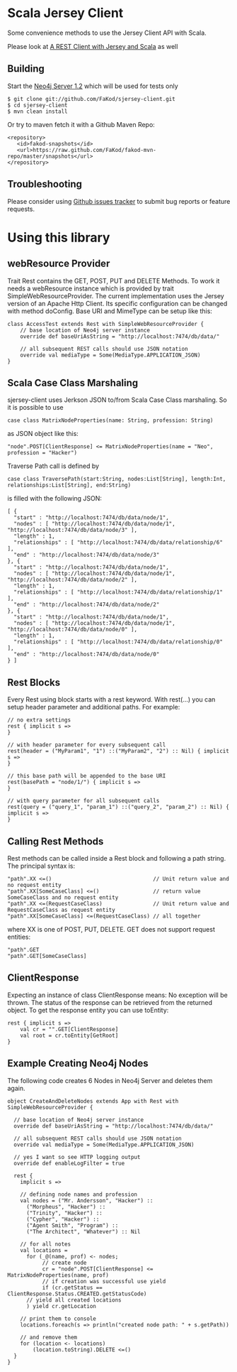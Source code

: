 Scala Jersey Client
==================

Some convenience methods to use the Jersey Client API with Scala.

Please look at [A REST Client with Jersey and Scala](http://blog.fakod.eu/2010/12/10/yet-another-trya-rest-client-with-jersey-and-scala/) as well

Building
--------

Start the [Neo4j Server 1.2](http://neo4j.org/download/) which will be used for tests only

    $ git clone git://github.com/FaKod/sjersey-client.git
    $ cd sjersey-client
    $ mvn clean install

Or try to maven fetch it with a Github Maven Repo:

    <repository>
       <id>fakod-snapshots</id>
       <url>https://raw.github.com/FaKod/fakod-mvn-repo/master/snapshots</url>
    </repository>

Troubleshooting
---------------

Please consider using [Github issues tracker](https://github.com/FaKod/sjersey-client/issues) to submit bug reports or feature requests.


Using this library
==================

webResource Provider
-------------------

Trait Rest contains the GET, POST, PUT and DELETE Methods. To work it needs a webResource instance which is provided by trait SimpleWebResourceProvider. The current implementation uses the Jersey version of an Apache Http Client. Its specific configuration can be changed with method doConfig.
Base URI and MimeType can be setup like this:


    class AccessTest extends Rest with SimpleWebResourceProvider {
		// base location of Neo4j server instance
		override def baseUriAsString = "http://localhost:7474/db/data/"

		// all subsequent REST calls should use JSON notation
		override val mediaType = Some(MediaType.APPLICATION_JSON)
	}
	
Scala Case Class Marshaling
---------------------------

sjersey-client uses Jerkson JSON to/from Scala Case Class marshaling. So it is possible to use

	case class MatrixNodeProperties(name: String, profession: String)
	
as JSON object like this:

	"node".POST[ClientResponse] <= MatrixNodeProperties(name = "Neo", profession = "Hacker")
	
Traverse Path call is defined by

	case class TraversePath(start:String, nodes:List[String], length:Int, relationships:List[String], end:String)

is filled with the following JSON:

	[ {
	  "start" : "http://localhost:7474/db/data/node/1",
	  "nodes" : [ "http://localhost:7474/db/data/node/1", "http://localhost:7474/db/data/node/3" ],
	  "length" : 1,
	  "relationships" : [ "http://localhost:7474/db/data/relationship/6" ],
	  "end" : "http://localhost:7474/db/data/node/3"
	}, {
	  "start" : "http://localhost:7474/db/data/node/1",
	  "nodes" : [ "http://localhost:7474/db/data/node/1", "http://localhost:7474/db/data/node/2" ],
	  "length" : 1,
	  "relationships" : [ "http://localhost:7474/db/data/relationship/1" ],
	  "end" : "http://localhost:7474/db/data/node/2"
	}, {
	  "start" : "http://localhost:7474/db/data/node/1",
	  "nodes" : [ "http://localhost:7474/db/data/node/1", "http://localhost:7474/db/data/node/0" ],
	  "length" : 1,
	  "relationships" : [ "http://localhost:7474/db/data/relationship/0" ],
	  "end" : "http://localhost:7474/db/data/node/0"
	} ]
	
	
Rest Blocks
-----------

Every Rest using block starts with a rest keyword. With rest(...) you can setup header parameter and additional paths. For example:

	// no extra settings
	rest { implicit s =>
	}
	
	// with header parameter for every subsequent call
	rest(header = ("MyParam1", "1") ::("MyParam2", "2") :: Nil) { implicit s =>
	}
	
	// this base path will be appended to the base URI
	rest(basePath = "node/1/") { implicit s =>
	}

	// with query parameter for all subsequent calls
	rest(query = ("query_1", "param_1") ::("query_2", "param_2") :: Nil) { implicit s =>
    }
	
Calling Rest Methods
--------------------
Rest methods can be called inside a Rest block and following a path string. The principal syntax is:

	"path".XX <=()					              // Unit return value and no request entity
	"path".XX[SomeCaseClass] <=()		          // return value SomeCaseClass and no request entity
	"path".XX <=(RequestCaseClass)                // Unit return value and RequestCaseClass as request entity
	"path".XX[SomeCaseClass] <=(RequestCaseClass) // all together
	
where XX is one of POST, PUT, DELETE. 
GET does not support request entities:

	"path".GET
	"path".GET[SomeCaseClass]

ClientResponse
--------------
Expecting an instance of class ClientResponse means: No exception will be thrown. The status of the response can be retrieved from the returned object.
To get the response entity you can use toEntity:

	rest { implicit s =>
	    val cr = "".GET[ClientResponse]
	    val root = cr.toEntity[GetRoot]
	}
	
Example Creating Neo4j Nodes
----------------------------

The following code creates 6 Nodes in Neo4j Server and deletes them again.

	object CreateAndDeleteNodes extends App with Rest with SimpleWebResourceProvider {

	  // base location of Neo4j server instance
	  override def baseUriAsString = "http://localhost:7474/db/data/"

	  // all subsequent REST calls should use JSON notation
	  override val mediaType = Some(MediaType.APPLICATION_JSON)

	  // yes I want so see HTTP logging output
	  override def enableLogFilter = true

	  rest {
	    implicit s =>

	    // defining node names and profession
	    val nodes = ("Mr. Andersson", "Hacker") ::
	      ("Morpheus", "Hacker") ::
	      ("Trinity", "Hacker") ::
	      ("Cypher", "Hacker") ::
	      ("Agent Smith", "Program") ::
	      ("The Architect", "Whatever") :: Nil

	    // for all notes
	    val locations =
	      for (_@(name, prof) <- nodes;
	           // create node
	           cr = "node".POST[ClientResponse] <= MatrixNodeProperties(name, prof)
	           // if creation was successful use yield
	           if (cr.getStatus == ClientResponse.Status.CREATED.getStatusCode)
	      // yield all created locations
	      ) yield cr.getLocation

	    // print them to console
	    locations.foreach(s => println("created node path: " + s.getPath))

	    // and remove them
	    for (location <- locations) 
			(location.toString).DELETE <=()
	  }
	}
	
	
